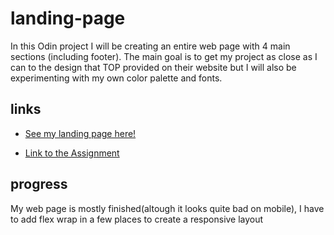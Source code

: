 # landing-page
In this Odin project I will be creating an entire web page with 4 main sections (including footer). The main goal is to get my project as close as I can to the design that TOP provided on their website but I will also be experimenting with my own color palette and fonts. 

## links
- [See my landing page here!](https://cygn0stik.github.io/landing-page/)

- [Link to the Assignment](https://www.theodinproject.com/lessons/foundations-landing-page)

## progress
My web page is mostly finished(altough it looks quite bad on mobile), I have to add flex wrap in a few places to create a responsive layout



